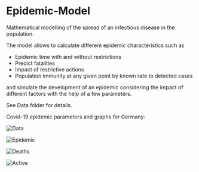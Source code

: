 # Epidemic-Model
Mathematical modelling of the spread of an infectious disease in the population.

The model allows to calculate different epidemic characteristics such as

-	Epidemic time with and without restrictions
-	Predict fatalities
-	Impact of restrictive actions
-	Population immunity at any given point by known rate to detected cases

and simulate the development of an epidemic considering the impact of different factors with the help of a few parameters.

See Data folder for details.

Covid-19 epidemic parameters and graphs for Germany: 

![Data](https://habrastorage.org/webt/z7/8n/zx/z78nzxqhdtsyyox4xx5e-8fgqy0.png)

![Epidemic](https://habrastorage.org/webt/dh/qn/ne/dhqnner_gzsqitstgwuxkrmeeuo.png)

![Deaths](https://habrastorage.org/webt/o_/ny/k-/o_nyk-xglszzu2ejwvoju_l1iok.png)

![Active](https://habrastorage.org/webt/fz/zo/qq/fzzoqqmsq36wezaxw5d4xvacc1w.png)

